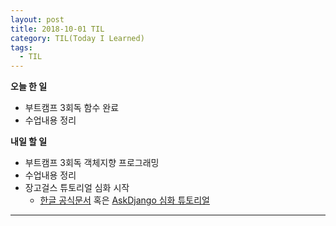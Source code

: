 ```yaml
---
layout: post
title: 2018-10-01 TIL
category: TIL(Today I Learned)
tags:
  - TIL
---
```




**오늘 한 일**

- 부트캠프 3회독 함수 완료
- 수업내용 정리



**내일 할 일**

- 부트캠프 3회독 객체지향 프로그래밍
- 수업내용 정리
- 장고걸스 튜토리얼 심화 시작
  - [한글 공식문서](https://tutorial-extensions.djangogirls.org/ko/) 혹은 [AskDjango 심화 튜토리얼](https://www.udemy.com/djangogirls-extensions-with-askdjango/)



---

